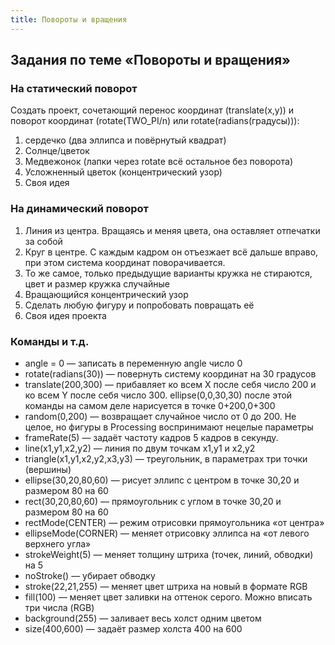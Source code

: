 ```yaml
---
title: Повороты и вращения
---
```



## Задания по теме «Повороты и вращения»
### На статический поворот
Создать проект, сочетающий перенос координат (translate(x,y)) и поворот координат (rotate(TWO_PI/n) или rotate(radians(градусы))):
1) сердечко (два эллипса и повёрнутый квадрат)
2) Солнце/цветок
3) Медвежонок (лапки через rotate всё остальное без поворота)
4) Усложненный цветок (концентрический узор)
5) Своя идея


### На динамический поворот
1) Линия из центра. Вращаясь и меняя цвета, она оставляет отпечатки за собой
2) Круг в центре. С каждым кадром он отъезжает всё дальше вправо, при этом система координат поворачивается.
3) То же самое, только предыдущие варианты кружка не стираются, цвет и размер кружка случайные
4) Вращающийся концентрический узор
5) Сделать любую фигуру и попробовать повращать её
6) Своя идея проекта

### Команды и т.д.  
- angle = 0 — записать в переменную angle число 0
- rotate(radians(30)) — повернуть систему координат на 30 градусов
- translate(200,300) — прибавляет ко всем X после себя число 200 и ко всем Y после себя число 300. ellipse(0,0,30,30) после этой команды на самом деле нарисуется в точке 0+200,0+300
- random(0,200) — возвращает случайное число от 0 до 200. Не целое, но фигуры в Processing воспринимают нецелые параметры
- frameRate(5) — задаёт частоту кадров 5 кадров в секунду.
- line(x1,y1,x2,y2) — линия по двум точкам x1,y1 и x2,y2
- triangle(x1,y1,x2,y2,x3,y3) — треугольник, в параметрах три точки (вершины)
- ellipse(30,20,80,60) — рисует эллипс с центром в точке 30,20 и размером 80 на 60
- rect(30,20,80,60) — прямоугольник с углом в точке 30,20 и размером 80 на 60
- rectMode(CENTER) — режим отрисовки прямоугольника «от центра»
- ellipseMode(CORNER) — меняет отрисовку эллипса на «от левого верхнего угла»
- strokeWeight(5) — меняет толщину штриха (точек, линий, обводки) на 5
- noStroke() — убирает обводку
- stroke(22,21,255) — меняет цвет штриха на новый в формате RGB
- fill(100) — меняет цвет заливки на оттенок серого. Можно вписать три числа (RGB)
- background(255) — заливает весь холст одним цветом
- size(400,600) — задаёт размер холста 400 на 600

